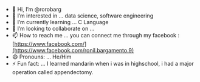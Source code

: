 - 👋 Hi, I’m @rorobarg
- 👀 I’m interested in ... data science, software engineering
- 🌱 I’m currently learning ... C Language
- 💞️ I’m looking to collaborate on ...
- 📫 How to reach me ... you can connect me through my facebook : [https://www.facebook.com/](https://www.facebook.com/ronil.bargamento.9)
- 😄 Pronouns: ... He/Him
- ⚡ Fun fact: ... I learned mandarin when i was in highschool, i had a major operation called appendectomy.

<!---
rorobarg/rorobarg is a ✨ special ✨ repository because its `README.md` (this file) appears on your GitHub profile.
You can click the Preview link to take a look at your changes.
--->
